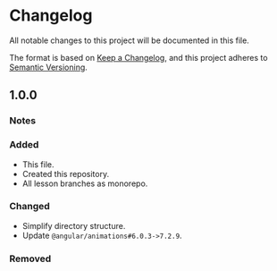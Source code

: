 # Changelog

All notable changes to this project will be documented in this file.

The format is based on [Keep a Changelog](https://keepachangelog.com/en/1.0.0/),
and this project adheres to [Semantic Versioning](https://semver.org/spec/v2.0.0.html).

## 1.0.0

### Notes

### Added

- This file.
- Created this repository.
- All lesson branches as monorepo.

### Changed

- Simplify directory structure.
- Update `@angular/animations#6.0.3->7.2.9`.

### Removed
